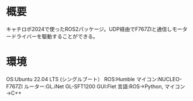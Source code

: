 # 概要
キャチロボ2024で使ったROS2パッケージ。UDP経由でF767ZIと通信しモータードライバーを駆動することができる。
# 環境
OS:Ubuntu 22.04 LTS (シングルブート）
ROS:Humble
マイコン:NUCLEO-F767ZI
ルーター:GL.iNet GL-SFT1200
GUI:Flet
言語:ROS→Python, マイコン→C++
